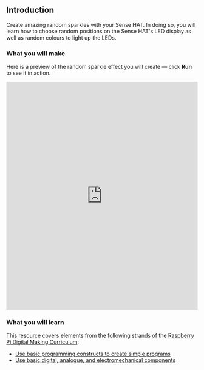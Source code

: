 ## Introduction

Create amazing random sparkles with your Sense HAT. In doing so, you will learn how to choose random positions on the Sense HAT's LED display as well as random colours to light up the LEDs.

### What you will make

Here is a preview of the random sparkle effect you will create — click **Run** to see it in action.

<iframe src="https://trinket.io/embed/python/55af2b45f5?outputOnly=true&runOption=run" width="100%" height="600" frameborder="0" marginwidth="0" marginheight="0" allowfullscreen></iframe>


### What you will learn

This resource covers elements from the following strands of the [Raspberry Pi Digital Making Curriculum](https://www.raspberrypi.org/curriculum/):

- [Use basic programming constructs to create simple programs](https://www.raspberrypi.org/curriculum/programming/creator)
- [Use basic digital, analogue, and electromechanical components](https://www.raspberrypi.org/curriculum/physical-computing/creator)
